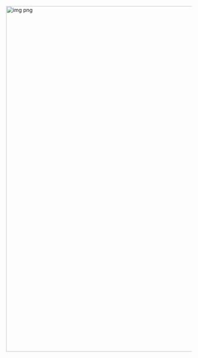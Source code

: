 
<img width="1397" height="936" alt="img png" src="https://github.com/user-attachments/assets/5fb2775c-8ec0-430d-9931-25e09e630506" />
